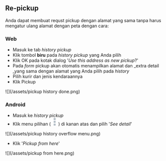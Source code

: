 ## Re-pickup

Anda dapat membuat requst pickup dengan alamat yang sama tanpa harus mengatur ulang alamat dengan peta dengan cara:

### Web

* Masuk ke tab _history pickup_
* Klik tombol **biru** pada _history pickup_ yang Anda pilih
* Klik OK pada kotak dialog '_Use this address as new pickup_?'
* Pada _form_ pickup akan otomatis menampilkan alamat dan _extra detail _yang sama dengan alamat yang Anda pilih pada _history_
* Pilih kurir dan jenis kendaraannya
* Klik Pickup

![](/assets/pickup history done.png)

### Android

* Masuk ke _history pickup_
* Klik menu pilihan \(![](/assets/button-of-three-vertical-squares.png)\) di kanan atas dan pilih '_See detail_'

![](/assets/pickup history overflow menu.png)

* Klik '_Pickup from here_'

![](/assets/pickup from here.png)


